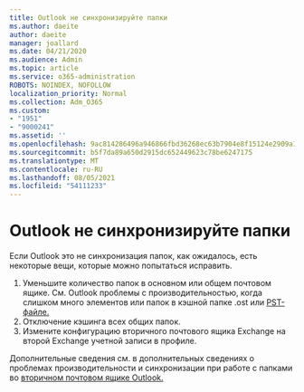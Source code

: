 ```yaml
---
title: Outlook не синхронизируйте папки
ms.author: daeite
author: daeite
manager: joallard
ms.date: 04/21/2020
ms.audience: Admin
ms.topic: article
ms.service: o365-administration
ROBOTS: NOINDEX, NOFOLLOW
localization_priority: Normal
ms.collection: Adm_O365
ms.custom:
- "1951"
- "9000241"
ms.assetid: ''
ms.openlocfilehash: 9ac814286496a946866fbd36268ec63b7904e8f15124e2909a134805fc615a7a
ms.sourcegitcommit: b5f7da89a650d2915dc652449623c78be6247175
ms.translationtype: MT
ms.contentlocale: ru-RU
ms.lasthandoff: 08/05/2021
ms.locfileid: "54111233"
---
```

# <a name="outlook-not-synching-folders"></a>Outlook не синхронизируйте папки

Если Outlook это не синхронизация папок, как ожидалось, есть некоторые вещи, которые можно попытаться исправить.

1. Уменьшите количество папок в основном или общем почтовом ящике. См. Outlook проблемы с производительностью, когда слишком много элементов или папок в кэшной папке .ost или [PST-файле.](https://support.microsoft.com/help/2768656)
2. Отключение кэшинга всех общих папок.
3. Измените конфигурацию вторичного почтового ящика Exchange на второй Exchange учетной записи в профиле.

Дополнительные сведения см. в дополнительных сведениях о проблемах производительности и синхронизации при работе с папками во [вторичном почтовом ящике Outlook.](https://support.microsoft.com/help/3115602)
